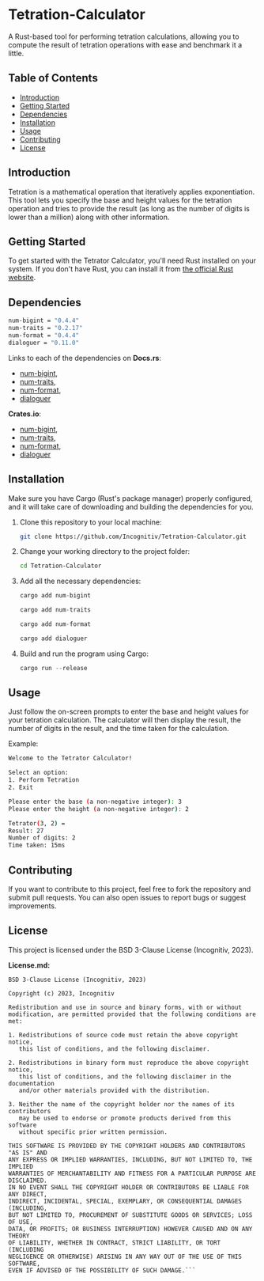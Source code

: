 # Tetration-Calculator
A Rust-based tool for performing tetration calculations, allowing you to compute the result of tetration operations with ease and benchmark it a little.

## Table of Contents

- [Introduction](#introduction)
- [Getting Started](#getting-started)
- [Dependencies](#dependencies)
- [Installation](#installation)
- [Usage](#usage)
- [Contributing](#contributing)
- [License](#license)

## Introduction

Tetration is a mathematical operation that iteratively applies exponentiation. This tool lets you specify the base and height values for the tetration operation and tries to provide the result (as long as the number of digits is lower than a million) along with other information.

## Getting Started

To get started with the Tetrator Calculator, you'll need Rust installed on your system. If you don't have Rust, you can install it from [the official Rust website](https://www.rust-lang.org/tools/install).


## Dependencies
  ```bash
  num-bigint = "0.4.4"
  num-traits = "0.2.17"
  num-format = "0.4.4"
  dialoguer = "0.11.0"
  ```

  Links to each of the dependencies on **Docs.rs**:
  
  - [num-bigint](https://docs.rs/num-bigint/latest/num_bigint/),   
  - [num-traits](https://docs.rs/num-traits/latest/num_traits/), 
  - [num-format](https://docs.rs/num-format/latest/num_format/),
  - [dialoguer](https://docs.rs/dialoguer/latest/dialoguer/)

  **Crates.io**:
  
  - [num-bigint](https://crates.io/crates/num_bigint),
  - [num-traits](https://crates.io/crates/num_traits),
  - [num-format](https://crates.io/crates/num_format),
  - [dialoguer](https://crates.io/crates/dialoguer)
  

## Installation

Make sure you have Cargo (Rust's package manager) properly configured, and it will take care of downloading and building the dependencies for you.
1. Clone this repository to your local machine:

   ```bash
   git clone https://github.com/Incognitiv/Tetration-Calculator.git
   ```

2. Change your working directory to the project folder:
   
   ```bash
   cd Tetration-Calculator
   ```

4. Add all the necessary dependencies:
   
   ```rust
   cargo add num-bigint
   ```
   ```rust
   cargo add num-traits
   ```
   ```rust
   cargo add num-format
   ```
   ```rust
   cargo add dialoguer
   ```

5. Build and run the program using Cargo:
   
   ```rust
   cargo run --release
   ```
   
## Usage

Just follow the on-screen prompts to enter the base and height values for your tetration calculation. The calculator will then display the result, the number of digits in the result, and the time taken for the calculation.

Example:
  ```bash
  Welcome to the Tetrator Calculator!

  Select an option:
  1. Perform Tetration
  2. Exit

  Please enter the base (a non-negative integer): 3
  Please enter the height (a non-negative integer): 2

  Tetrator(3, 2) =
  Result: 27
  Number of digits: 2
  Time taken: 15ms
  ```

## Contributing

If you want to contribute to this project, feel free to fork the repository and submit pull requests. You can also open issues to report bugs or suggest improvements.

## License

This project is licensed under the BSD 3-Clause License (Incognitiv, 2023).

**License.md:**

```plaintext
BSD 3-Clause License (Incognitiv, 2023)

Copyright (c) 2023, Incognitiv

Redistribution and use in source and binary forms, with or without
modification, are permitted provided that the following conditions are met:

1. Redistributions of source code must retain the above copyright notice,
   this list of conditions, and the following disclaimer.

2. Redistributions in binary form must reproduce the above copyright notice,
   this list of conditions, and the following disclaimer in the documentation
   and/or other materials provided with the distribution.

3. Neither the name of the copyright holder nor the names of its contributors
   may be used to endorse or promote products derived from this software
   without specific prior written permission.

THIS SOFTWARE IS PROVIDED BY THE COPYRIGHT HOLDERS AND CONTRIBUTORS "AS IS" AND
ANY EXPRESS OR IMPLIED WARRANTIES, INCLUDING, BUT NOT LIMITED TO, THE IMPLIED
WARRANTIES OF MERCHANTABILITY AND FITNESS FOR A PARTICULAR PURPOSE ARE DISCLAIMED.
IN NO EVENT SHALL THE COPYRIGHT HOLDER OR CONTRIBUTORS BE LIABLE FOR ANY DIRECT,
INDIRECT, INCIDENTAL, SPECIAL, EXEMPLARY, OR CONSEQUENTIAL DAMAGES (INCLUDING,
BUT NOT LIMITED TO, PROCUREMENT OF SUBSTITUTE GOODS OR SERVICES; LOSS OF USE,
DATA, OR PROFITS; OR BUSINESS INTERRUPTION) HOWEVER CAUSED AND ON ANY THEORY
OF LIABILITY, WHETHER IN CONTRACT, STRICT LIABILITY, OR TORT (INCLUDING
NEGLIGENCE OR OTHERWISE) ARISING IN ANY WAY OUT OF THE USE OF THIS SOFTWARE,
EVEN IF ADVISED OF THE POSSIBILITY OF SUCH DAMAGE.```
